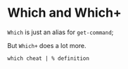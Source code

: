 # Which and Which+

`Which` is just an alias for `get-command`;

But `Which+` does a lot more.




	which cheat | % definition